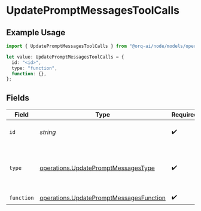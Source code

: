 # UpdatePromptMessagesToolCalls

## Example Usage

```typescript
import { UpdatePromptMessagesToolCalls } from "@orq-ai/node/models/operations";

let value: UpdatePromptMessagesToolCalls = {
  id: "<id>",
  type: "function",
  function: {},
};
```

## Fields

| Field                                                                                              | Type                                                                                               | Required                                                                                           | Description                                                                                        |
| -------------------------------------------------------------------------------------------------- | -------------------------------------------------------------------------------------------------- | -------------------------------------------------------------------------------------------------- | -------------------------------------------------------------------------------------------------- |
| `id`                                                                                               | *string*                                                                                           | :heavy_check_mark:                                                                                 | The ID of the tool call.                                                                           |
| `type`                                                                                             | [operations.UpdatePromptMessagesType](../../models/operations/updatepromptmessagestype.md)         | :heavy_check_mark:                                                                                 | The type of the tool. Currently, only `function` is supported.                                     |
| `function`                                                                                         | [operations.UpdatePromptMessagesFunction](../../models/operations/updatepromptmessagesfunction.md) | :heavy_check_mark:                                                                                 | N/A                                                                                                |